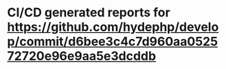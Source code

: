 # CI/CD generated reports for https://github.com/hydephp/develop/commit/d6bee3c4c7d960aa052572720e96e9aa5e3dcddb
